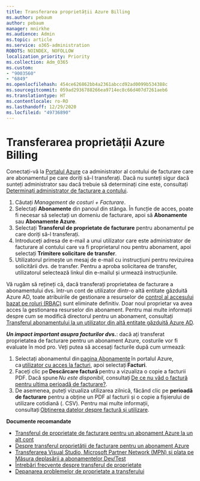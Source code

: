 ```yaml
---
title: Transferarea proprietății Azure Billing
ms.author: pebaum
author: pebaum
manager: mnirkhe
ms.audience: Admin
ms.topic: article
ms.service: o365-administration
ROBOTS: NOINDEX, NOFOLLOW
localization_priority: Priority
ms.collection: Adm_O365
ms.custom:
- "9003560"
- "6849"
ms.openlocfilehash: 454ce626862bb4a2361abccd92ad0099b534388c
ms.sourcegitcommit: 059ad2936788266ea9714ec8c66d407d7261aeb6
ms.translationtype: HT
ms.contentlocale: ro-RO
ms.lasthandoff: 12/29/2020
ms.locfileid: "49736890"
---
```

# <a name="transfer-azure-billing-ownership"></a>Transferarea proprietății Azure Billing

Conectați-vă la [Portalul Azure](https://portal.azure.com/) ca administrator al contului de facturare care are abonamentul pe care doriți să-l transferați. Dacă nu sunteți sigur dacă sunteți administrator sau dacă trebuie să determinați cine este, consultați [Determinați administrator de facturare a contului](https://docs.microsoft.com/azure/cost-management-billing/understand/subscription-transfer#whoisaa).

1. Căutați _Management de costuri + Facturare_.
1. Selectați **Abonamente** din panoul din stânga. În funcție de acces, poate fi necesar să selectați un domeniu de facturare, apoi să **Abonamente** sau **Abonamente Azure**.
1. Selectați **Transferul de proprietate de facturare** pentru abonamentul pe care doriți să-l transferați.
1. Introduceți adresa de e-mail a unui utilizator care este administrator de facturare al contului care va fi proprietarul nou pentru abonament, apoi selectați **Trimitere solicitare de transfer**.
1. Utilizatorul primește un mesaj de e-mail cu instrucțiuni pentru revizuirea solicitării dvs. de transfer. Pentru a aproba solicitarea de transfer, utilizatorul selectează linkul din e-mailul și urmează instrucțiunile.

Vă rugăm să rețineți că, dacă transferați proprietatea de facturare a abonamentului dvs. într-un cont de utilizator dintr-o altă entitate găzduită Azure AD, toate atribuirile de gestionare a resurselor de [control al accesului bazat pe roluri (RBAC)](https://docs.microsoft.com/azure/role-based-access-control/overview?WT.mc_id=Portal-Microsoft_Azure_Support) sunt eliminate definitiv. Doar noul proprietar va avea acces la gestionarea resurselor din abonament. Pentru mai multe informații despre cum se modifică directorul pentru un abonament, consultați [Transferul abonamentului la un utilizator din altă entitate găzduită Azure AD](https://docs.microsoft.com/azure/active-directory/managed-identities-azure-resources/known-issues?WT.mc_id=Portal-Microsoft_Azure_Support).

_**Un impact important asupra facturilor dvs.**_: dacă ați transferat proprietatea de facturare pentru un abonament Azure, costurile vor fi evaluate în mod pro. Veți putea să accesați facturile după cum urmează:  

1. Selectați abonamentul din [pagina Abonamente](https://portal.azure.com/#blade/Microsoft_Azure_Billing/SubscriptionsBlade) în portalul Azure, ca [utilizator cu acces la facturi](https://docs.microsoft.com/azure/cost-management-billing/manage/manage-billing-access?WT.mc_id=Portal-Microsoft_Azure_Support), apoi selectați **Facturi**.
1. Faceți clic pe **Descărcare factură** pentru a vizualiza o copie a facturii PDF. Dacă spune _Nu este disponibil_, consultați [De ce nu văd o factură pentru ultima perioadă de facturare?](https://docs.microsoft.com/azure/cost-management-billing/manage/download-azure-invoice-daily-usage-date?WT.mc_id=Portal-Microsoft_Azure_Support#noinvoice).
1. De asemenea, puteți vizualiza utilizarea zilnică, făcând clic pe **perioadă de facturare** pentru a obține un PDF al facturii și o copie a fișierului de utilizare cotidiană (. CSV). Pentru mai multe informații, consultați [Obținerea datelor despre factură și utilizare](https://docs.microsoft.com/azure/cost-management-billing/manage/download-azure-invoice-daily-usage-date?WT.mc_id=Portal-Microsoft_Azure_Support).

**Documente recomandate**

- [Transferul de proprietate de facturare pentru un abonament Azure la un alt cont](https://docs.microsoft.com/azure/cost-management-billing/manage/billing-subscription-transfer)
- [Despre transferul proprietății de facturare pentru un abonament Azure](https://docs.microsoft.com//azure/cost-management-billing/understand/subscription-transfer)
- [Transferarea Visual Studio, Microsoft Partner Network (MPN) și plata pe Măsura deplasării a abonamentelor Dev/Test](https://docs.microsoft.com/azure/billing/billing-subscription-transfer?WT.mc_id=Portal-Microsoft_Azure_Support#transferring-visual-studio-microsoft-partner-network-mpn-and-pay-as-you-go-devtest-subscriptions)
- [Întrebări frecvente despre transferul de proprietate](https://docs.microsoft.com/azure/billing/billing-subscription-transfer?WT.mc_id=Portal-Microsoft_Azure_Support#frequently-asked-questions-faq-for-senders)
- [Depanarea problemelor de proprietate a transferului](https://docs.microsoft.com/azure/billing/billing-subscription-transfer?WT.mc_id=Portal-Microsoft_Azure_Support#troubleshooting)
